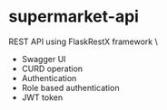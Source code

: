 # supermarket-api
REST API using FlaskRestX framework \
- Swagger UI
- CURD operation
- Authentication
- Role based authentication
- JWT token
 
